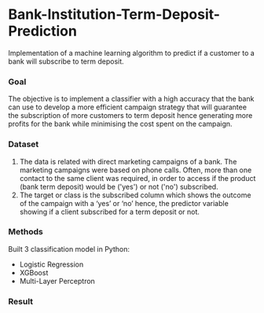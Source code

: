 # Bank-Institution-Term-Deposit-Prediction
Implementation of a machine learning algorithm to predict if a customer to a bank will subscribe to term deposit.

### Goal
The objective is to implement a classifier with a high accuracy that the bank can use to develop a more efficient campaign strategy that will guarantee the subscription of more customers to term deposit hence generating more profits for the bank while minimising the cost spent on the campaign.

### Dataset
1) The data is related with direct marketing campaigns of a bank. The marketing campaigns were based on phone calls. Often, more than one contact to the same client was required, in order to access if the product (bank term deposit) would be ('yes') or not ('no') subscribed.
2) The target or class is the subscribed column which shows the outcome of the campaign with a ‘yes’ or ‘no’ hence, the predictor variable showing if a client subscribed for a term deposit or not.
### Methods 
Built 3 classification model in Python:
- Logistic Regression
- XGBoost
- Multi-Layer Perceptron

### Result

